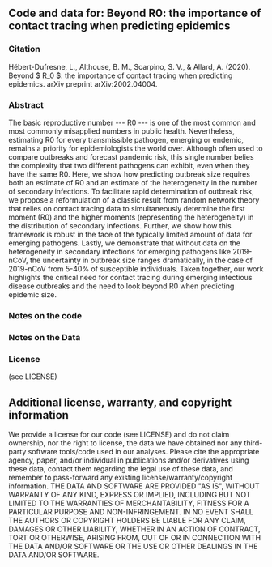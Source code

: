 ## Code and data for: Beyond R0: the importance of contact tracing when predicting epidemics

### Citation
Hébert-Dufresne, L., Althouse, B. M., Scarpino, S. V., & Allard, A. (2020). Beyond $ R_0 $: the importance of contact tracing when predicting epidemics. arXiv preprint arXiv:2002.04004.

### Abstract
The basic reproductive number --- R0 --- is one of the most common and most commonly misapplied numbers in public health. Nevertheless, estimating R0 for every transmissible pathogen, emerging or endemic, remains a priority for epidemiologists the world over. Although often used to compare outbreaks and forecast pandemic risk, this single number belies the complexity that two different pathogens can exhibit, even when they have the same R0. Here, we show how predicting outbreak size requires both an estimate of R0 and an estimate of the heterogeneity in the number of secondary infections. To facilitate rapid determination of outbreak risk, we propose a reformulation of a classic result from random network theory that relies on contact tracing data to simultaneously determine the first moment (R0) and the higher moments (representing the heterogeneity) in the distribution of secondary infections. Further, we show how this framework is robust in the face of the typically limited amount of data for emerging pathogens. Lastly, we demonstrate that without data on the heterogeneity in secondary infections for emerging pathogens like 2019-nCoV, the uncertainty in outbreak size ranges dramatically, in the case of 2019-nCoV from 5-40% of susceptible individuals. Taken together, our work highlights the critical need for contact tracing during emerging infectious disease outbreaks and the need to look beyond R0 when predicting epidemic size.

### Notes on the code


### Notes on the Data


### License
(see LICENSE)

## Additional license, warranty, and copyright information
We provide a license for our code (see LICENSE) and do not claim ownership, nor the right to license, the data we have obtained nor any third-party software tools/code used in our analyses.  Please cite the appropriate agency, paper, and/or individual in publications and/or derivatives using these data, contact them regarding the legal use of these data, and remember to pass-forward any existing license/warranty/copyright information.  THE DATA AND SOFTWARE ARE PROVIDED "AS IS", WITHOUT WARRANTY OF ANY KIND, EXPRESS OR IMPLIED, INCLUDING BUT NOT LIMITED TO THE WARRANTIES OF MERCHANTABILITY, FITNESS FOR A PARTICULAR PURPOSE AND NON-INFRINGEMENT. IN NO EVENT SHALL THE AUTHORS OR COPYRIGHT HOLDERS BE LIABLE FOR ANY CLAIM, DAMAGES OR OTHER LIABILITY, WHETHER IN AN ACTION OF CONTRACT, TORT OR OTHERWISE, ARISING FROM, OUT OF OR IN CONNECTION WITH THE DATA AND/OR SOFTWARE OR THE USE OR OTHER DEALINGS IN THE DATA AND/OR SOFTWARE.